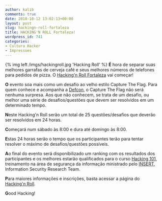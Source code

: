 ```yaml
---
author: kalib
comments: true
date: 2010-10-12 13:02:13+00:00
layout: post
slug: hackingn-roll-fortaleza
title: HACKING'N ROLL Fortaleza!
wordpress_id: 741
categories:
- Cultura Hacker
- Impressoes
---
```

{% img left /imgs/hackingroll.jpg 'Hacking Roll' %}
**É** hora de separar suas melhores garrafas de cerveja café e seus melhores números de telefones para pedidos de pizza. O [Hacking'n Roll Fortaleza](http://www.insert.uece.br/hackingnroll/) vai começar!

**O** evento soa mais como um desafio ao velho estilo Capture The Flag. Para quem conhece e acompanha a [Defcon](http://www.defcon.org/), o Capture The Flag não será nenhuma surpresa. Aos que não conhecem, se trata de um desafio, ou melhor uma série de desafios/questões que devem ser resolvidos em um determinado tempo.

**N**este Hacking'n Roll serão um total de 25 questões/desafios que deverão ser resolvidos em 24 horas.

**C**omeçará num sábado às 8:00 e dura até domingo às 8:00.

**E**stas 24 horas serão o tempo que os participantes terão para tentar resolver o máximo de desafios/questões possíveis.

**A**o final do evento será disponibilizado um ranking com os resultados dos participantes e os melhores estarão qualificados para o curso [Hacking 101](http://www.insert.uece.br/hacking101), treinamento na área de segurança da informação ministrado pelo [INSERT](http://www.insert.uece.br/), Information Security Research Team.

**P**ara maiores informações e inscrições, basta acessar a página do [Hacking'n Roll](http://www.insert.uece.br/hackingnroll/).

**G**ood Hacking!